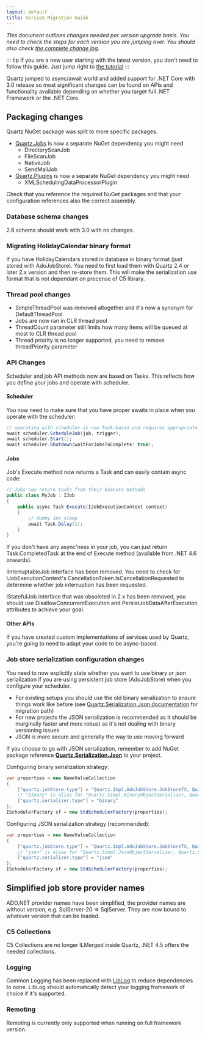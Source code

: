 ```yaml
---
layout: default
title: Version Migration Guide
---
```


*This document outlines changes needed per version upgrade basis. You need to check the steps for each version you are jumping over. You should also check [the complete change log](https://raw.github.com/quartznet/quartznet/master/changelog.md).*

::: tip
If you are a new user starting with the latest version, you don't need to follow this guide. Just jump right to [the tutorial](tutorial/index.html)
:::

Quartz jumped to async/await world and added support for .NET Core with 3.0 release so most significant changes
can be found on APIs and functionality available depending on whether you target full .NET Framework or the .NET Core. 

## Packaging changes

Quartz NuGet package was split to more specific packages.

* [Quartz.Jobs](https://www.nuget.org/packages/Quartz.Jobs) is now a separate NuGet dependency you might need
  * DirectoryScanJob
  * FileScanJob
  * NativeJob
  * SendMailJob
* [Quartz.Plugins](https://www.nuget.org/packages/Quartz.Plugins) is now a separate NuGet dependency you might need
  * XMLSchedulingDataProcessorPlugin
  
Check that you reference the required NuGet packages and that your configuration references also the correct assembly.

### Database schema changes

2.6 schema should work with 3.0 with no changes.

### Migrating HolidayCalendar binary format

If you have HolidayCalendars stored in database in binary format (just stored with AdoJobStore). You need to first load them with Quartz 2.4 or later 2.x version and then re-store them.
This will make the serialization use format that is not dependant on precense of C5 library.

### Thread pool changes

* SimpleThreadPool was removed altogether and it's now a synonym for DefaultThreadPool
* Jobs are now ran in CLR thread pool
* ThreadCount parameter still limits how many items will be queued at most to CLR thread pool
* Thread priority is no longer supported, you need to remove threadPriority parameter

### API Changes

Scheduler and job API methods now are based on Tasks. This reflects how you define your jobs and operate with scheduler.
				
#### Scheduler 

You now need to make sure that you have proper awaits in place when you operate with the scheduler:

```csharp
// operating with scheduler is now Task-based and requires appropriate awaits
await scheduler.ScheduleJob(job, trigger);
await scheduler.Start();
await scheduler.Shutdown(waitForJobsToComplete: true);
```

#### Jobs

Job's Execute method now returns a Task and can easily contain async code:

```csharp
// Jobs now return tasks from their Execute methods
public class MyJob : IJob
{
    public async Task Execute(IJobExecutionContext context)
    {
        // dummy 1ms sleep
        await Task.Delay(1);
    }
}
```

If you don't have any async'ness in your job, you can just  return Task.CompletedTask at the end of Execute method (available from .NET 4.6 onwards).

IInterruptableJob interface has been removed. You need to check for IJobExecutionContext's CancellationToken.IsCancellationRequested to determine whether job interruption has been requested.

IStatefulJob interface that was obsoleted in 2.x has been removed, you should use DisallowConcurrentExecution and PersistJobDataAfterExecution attributes to achieve your goal.

#### Other APIs

If you have created custom implementations of services used by Quartz, you're going to need to adapt your code to be async-based.

### Job store serialization configuration changes

You need to now explicitly state whether you want to use binary or json serialization if you are using persistent job store (AdoJobStore) when you configure your scheduler. 

* For existing setups you should use the old binary serialization to ensure things work like before (see [Quartz.Serialization.Json documentation](packages/json-serialization.md) for migration path)
* For new projects the JSON serialization is recommended as it should be marginally faster and more robust as it's not dealing with binary versioning issues 
* JSON is more secure and generally the way to use moving forward

If you choose to go with JSON serialization, remember to add NuGet package reference **[Quartz.Serialization.Json](https://www.nuget.org/packages/Quartz.Serialization.Json/)** to your project.

Configuring binary serialization strategy:

```csharp
var properties = new NameValueCollection
{
	["quartz.jobStore.type"] = "Quartz.Impl.AdoJobStore.JobStoreTX, Quartz",
	// "binary" is alias for "Quartz.Simpl.BinaryObjectSerializer, Quartz" 
	["quartz.serializer.type"] = "binary"
};
ISchedulerFactory sf = new StdSchedulerFactory(properties);
```

Configuring JSON serialization strategy (recommended):

```csharp
var properties = new NameValueCollection
{
	["quartz.jobStore.type"] = "Quartz.Impl.AdoJobStore.JobStoreTX, Quartz",
	// "json" is alias for "Quartz.Simpl.JsonObjectSerializer, Quartz.Serialization.Json" 
	["quartz.serializer.type"] = "json"
};
ISchedulerFactory sf = new StdSchedulerFactory(properties);
```

## Simplified job store provider names

ADO.NET provider names have been simplified, the provider names are without version, e.g. SqlServer-20 => SqlServer. They are now bound to whatever version that can be loaded.

### C5 Collections

C5 Collections are no longer ILMerged inside Quartz, .NET 4.5 offers the needed collections.

### Logging

Common.Logging has been replaced with [LibLog](https://github.com/damianh/LibLog) to reduce dependencies to none. LibLog should automatically detect your logging framework of choice if it's supported.

### Remoting

Remoting is currently only supported when running on full framework version.
